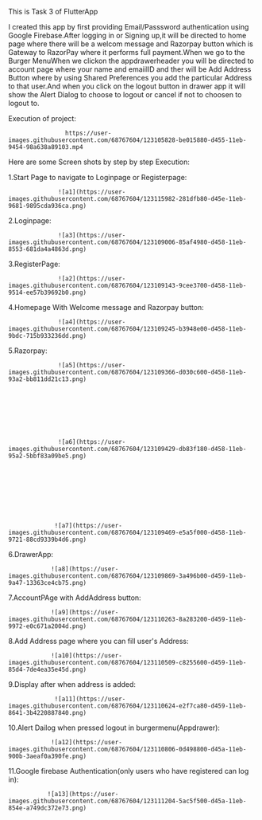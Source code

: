This is Task 3 of FlutterApp


I created this app by first providing Email/Passsword authentication using Google Firebase.After logging in or Signing up,it will be directed to home page where there will be a welcom message and Razorpay button which is Gateway to RazorPay where it performs full payment.When we go to the Burger MenuWhen we clickon the appdrawerheader you will be directed to account page where your name and emaiilID and ther will be Add Address Button where by using Shared Preferences you add the particular Address to that user.And when you click on the logout button in drawer app it will show the Alert Dialog to choose to logout or cancel if not to choosen to logout to. 





Execution of project:



                    https://user-images.githubusercontent.com/68767604/123105828-be015880-d455-11eb-9454-98a638a89103.mp4
                    
                    
                    
Here are some Screen shots by step by step Execution:

1.Start Page to navigate to Loginpage or Registerpage:



                  ![a1](https://user-images.githubusercontent.com/68767604/123115982-281dfb80-d45e-11eb-9681-9895cda936ca.png)






2.Loginpage:



                  ![a3](https://user-images.githubusercontent.com/68767604/123109006-85af4980-d458-11eb-8553-681da4a4863d.png)





3.RegisterPage:


                  ![a2](https://user-images.githubusercontent.com/68767604/123109143-9cee3700-d458-11eb-9514-ee57b39692b0.png)






4.Homepage With Welcome message and Razorpay button:



                  ![a4](https://user-images.githubusercontent.com/68767604/123109245-b3948e00-d458-11eb-9bdc-715b933236dd.png)






5.Razorpay:




                  ![a5](https://user-images.githubusercontent.com/68767604/123109366-d030c600-d458-11eb-93a2-bb811dd21c13.png)







                  
                  ![a6](https://user-images.githubusercontent.com/68767604/123109429-db83f180-d458-11eb-95a2-5bbf83a09be5.png)
                  
                  
                  
                  
                  
                  
                  
                 
                 
                 ![a7](https://user-images.githubusercontent.com/68767604/123109469-e5a5f000-d458-11eb-9721-88cd9339b4d6.png)








6.DrawerApp:



                
                
                ![a8](https://user-images.githubusercontent.com/68767604/123109869-3a496b00-d459-11eb-9a47-13363ce4cb75.png)









7.AccountPAge with AddAddress button:




                
                
                ![a9](https://user-images.githubusercontent.com/68767604/123110263-8a283200-d459-11eb-9972-e0c671a2004d.png)






8.Add Address page where you can fill user's Address:



                ![a10](https://user-images.githubusercontent.com/68767604/123110509-c8255600-d459-11eb-85d4-7de4ea35e45d.png)







9.Display after when address is added:




                 ![a11](https://user-images.githubusercontent.com/68767604/123110624-e2f7ca80-d459-11eb-8641-3b4220887840.png)








10.Alert Dailog when pressed logout in burgermenu(Appdrawer):



                
                
                ![a12](https://user-images.githubusercontent.com/68767604/123110806-0d498800-d45a-11eb-900b-3aeaf0a390fe.png)







11.Google firebase Authentication(only users who have registered can log in):



               
               
               ![a13](https://user-images.githubusercontent.com/68767604/123111204-5ac5f500-d45a-11eb-854e-a749dc372e73.png)





